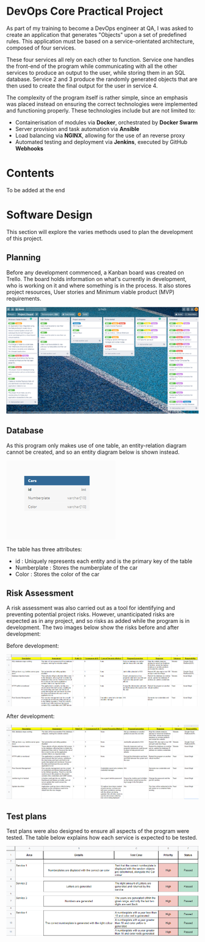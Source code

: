 # DevOps Core Practical Project
As part of my training to become a DevOps engineer at QA, I was asked to create an application that generates "Objects" upon a set of predefined rules. This application must be based on a service-orientated architecture, composed of four services.

These four services all rely on each other to function. Service one handles the front-end of the program while communicating with all the other services to produce an output to the user, while storing them in an SQL database. Service 2 and 3 produce the randomly generated objects that are then used to create the final output for the user in service 4.

The complexity of the program itself is rather simple, since an emphasis was placed instead on ensuring the correct technologies were implemented and functioning properly. These technologies include but are not limited to: 
 - Containerisation of modules via **Docker**, orchestrated by **Docker Swarm**
 - Server provision and task automation via **Ansible**
 - Load balancing via **NGINX**, allowing for the use of an reverse proxy
 - Automated testing and deployment via **Jenkins**, executed by GitHub **Webhooks**

# Contents

To be added at the end

# Software Design

This section will explore the varies methods used to plan the development of this project.

## Planning

Before any development commenced, a Kanban board was created on Trello. The board holds information on what's currently in development, who is working on it and where something is in the process. It also stores project resources, User stories and Minimum viable product (MVP) requirements.

![TrelloBoard](images/TrelloBoard.png)

## Database

As this program only makes use of one table, an entity-relation diagram cannot be created, and so an entity diagram below is shown instead.

![EntityDiagram](images/EntityDiagram.png)

The table has three attributes:
- id : Uniquely represents each entity and is the primary key of the table
- Numberplate : Stores the numberplate of the car
- Color : Stores the color of the car 

## Risk Assessment

A risk assessment was also carried out as a tool for identifying and preventing potential project risks. However, unanticipated risks are expected as in any project, and so risks as added while the program is in development. The two images below show the risks before and after development:

Before development:

![FirstRA](images/FirstRA.png)

After development:

![SecondRA](images/SecondRA.png)


## Test plans

Test plans were also designed to ensure all aspects of the program were tested. The table below explains how each service is expected to be tested.

![TestPlan](images/TestPlan.png)
